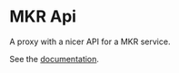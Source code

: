 # MKR Api
A proxy with a nicer API for a MKR service.

See the [documentation](https://editor-next.swagger.io?url=https%3A%2F%2Fraw.githubusercontent.com%2Fsergkh%2Fmkr-api%2Frefs%2Fheads%2Fmain%2Fpublic%2Fswagger.yaml%3Ftoken%3DGHSAT0AAAAAABPYFTEHIOGOASUI7HBSXTGKZ64MTDA).
